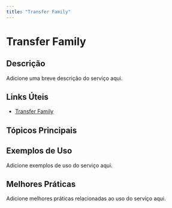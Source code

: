 ```yaml
---
title: "Transfer Family"
---
```


# Transfer Family

## Descrição

Adicione uma breve descrição do serviço aqui.

## Links Úteis

- [Transfer Family](https://docs.aws.amazon.com/transfer/latest/userguide/what-is-aws-transfer.html)

## Tópicos Principais



## Exemplos de Uso

Adicione exemplos de uso do serviço aqui.

## Melhores Práticas

Adicione melhores práticas relacionadas ao uso do serviço aqui.
